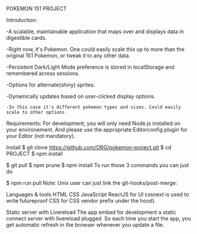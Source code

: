 POKEMON 151 PROJECT

Introduction:

-A scalable, maintainable application that maps over and displays data in digestible cards.

-Right now, it's Pokemon. One could easily scale this up to more than the original 151 Pokemon, or tweak it to any other data.

-Persistent Dark/Light Mode preference is stored in localStorage and remembered across sessions.

-Options for alternate(shiny) sprites.

-Dynamically updates based on user-clicked display options.

    -In this case it's different pokemon types and sizes. Could easily scale to other options.

Requirements:
For development, you will only need Node.js installed on your environement. And please use the appropriate Editorconfig plugin for your Editor (not mandatory).

Install
$ git clone https://github.com/ORG/pokemon-project.git
$ cd PROJECT
$ npm install


$ git pull
$ npm prune
$ npm install
To run those 3 commands you can just do

$ npm run pull
Note: Unix user can just link the git-hooks/post-merge:

Languages & tools
HTML
CSS
JavaScript
ReactJS for UI
cssnext is used to write futureproof CSS for CSS vendor prefix under the hood).

Static server with Livereload
The app embed for development a static connect server with livereload plugged. So each time you start the app, you get automatic refresh in the browser whenever you update a file.

